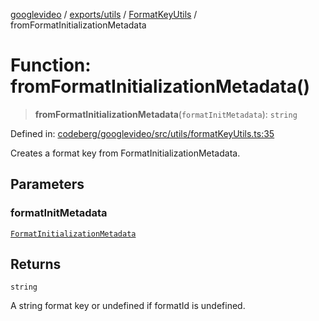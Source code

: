 [googlevideo](../../../../../README.md) / [exports/utils](../../../README.md) / [FormatKeyUtils](../README.md) / fromFormatInitializationMetadata

# Function: fromFormatInitializationMetadata()

> **fromFormatInitializationMetadata**(`formatInitMetadata`): `string`

Defined in: [codeberg/googlevideo/src/utils/formatKeyUtils.ts:35](https://github.com/LuanRT/googlevideo/blob/19854137cadaf49fd755394883dfd7fe5fdaba20/src/utils/formatKeyUtils.ts#L35)

Creates a format key from FormatInitializationMetadata.

## Parameters

### formatInitMetadata

[`FormatInitializationMetadata`](../../../../protos/interfaces/FormatInitializationMetadata.md)

## Returns

`string`

A string format key or undefined if formatId is undefined.
